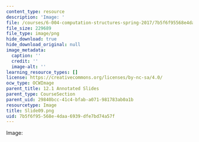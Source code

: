 ```yaml
---
content_type: resource
description: 'Image: '
file: /courses/6-004-computation-structures-spring-2017/7b5f6f95568e4daa6939dfe7bd74a57f_Slide09.png
file_size: 229689
file_type: image/png
hide_download: true
hide_download_original: null
image_metadata:
  caption: ''
  credit: ''
  image-alt: ''
learning_resource_types: []
license: https://creativecommons.org/licenses/by-nc-sa/4.0/
ocw_type: OCWImage
parent_title: 12.1 Annotated Slides
parent_type: CourseSection
parent_uid: 29840bcc-41c4-bfab-a071-981783ab0a1b
resourcetype: Image
title: Slide09.png
uid: 7b5f6f95-568e-4daa-6939-dfe7bd74a57f
---
```

Image: 